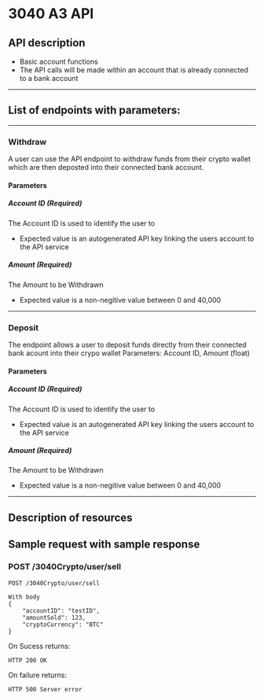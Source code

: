 # 3040 A3 API

## API description

- Basic account functions
- The API calls will be made within an account that is already connected to a bank account

---

## List of endpoints with parameters:

---

### Withdraw

A user can use the API endpoint to withdraw funds from their crypto wallet which are then deposted into their connected bank account.

#### Parameters

##### Account ID (Required)

The Account ID is used to identify the user to

- Expected value is an autogenerated API key linking the users account to the API service

##### Amount (Required)

The Amount to be Withdrawn

- Expected value is a non-negitive value between 0 and 40,000

---

### Deposit

The endpoint allows a user to deposit funds directly from their connected bank acount into their crypo wallet
Parameters: Account ID, Amount (float)

#### Parameters

##### Account ID (Required)

The Account ID is used to identify the user to

- Expected value is an autogenerated API key linking the users account to the API service

##### Amount (Required)

The Amount to be Withdrawn

- Expected value is a non-negitive value between 0 and 40,000

---

## Description of resources

## Sample request with sample response

### POST /3040Crypto/user/sell

```
POST /3040Crypto/user/sell

With body
{
    "accountID": "testID",
    "amountSold": 123,
    "cryptoCurrency": "BTC"
}
```

On Sucess returns:

```
HTTP 200 OK
```

On failure returns:

```
HTTP 500 Server error
```
